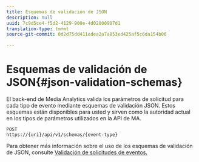 ```yaml
---
title: Esquemas de validación de JSON
description: null
uuid: 7c9d5ce4-f5d2-4129-900e-4d02800907d1
translation-type: tm+mt
source-git-commit: 0d2d75dd411edea2a7a853ed425af5c6da154b06

---
```



# Esquemas de validación de JSON{#json-validation-schemas}

El back-end de Media Analytics valida los parámetros de solicitud para cada tipo de evento mediante esquemas de validación JSON. Estos esquemas están disponibles para usted y sirven como la autoridad actual en los tipos de parámetros utilizados en la API de MA.

```
POST
https://{uri}/api/v1/schemas/{event-type}
```

Para obtener más información sobre el uso de los esquemas de validación de JSON, consulte [Validación de solicitudes de eventos.](/help/media-collection-api/mc-api-impl/mc-api-validate-reqs.md)
